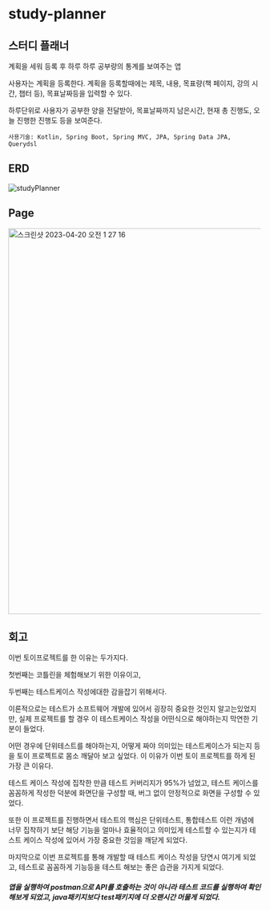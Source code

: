 # study-planner
## 스터디 플래너
계획을 세워 등록 후 하루 하루 공부량의 통계를 보여주는 앱

사용자는 계획을 등록한다. 계획을 등록할때에는 제목, 내용, 목표량(책 페이지, 강의 시간, 챕터 등), 목표날짜등을 입력할 수 있다.

하루단위로 사용자가 공부한 양을 전달받아, 목표날짜까지 남은시간, 현재 총 진행도, 오늘 진행한 진행도 등을 보여준다.

```
사용기술: Kotlin, Spring Boot, Spring MVC, JPA, Spring Data JPA, Querydsl
```

## ERD
![studyPlanner](https://user-images.githubusercontent.com/72899707/233382814-ccf3748d-42e2-41d6-8a41-2b02024f75e1.png)

## Page
<img width="770" alt="스크린샷 2023-04-20 오전 1 27 16" src="https://user-images.githubusercontent.com/72899707/233382988-0951a383-e8c9-42bb-aba8-cbcb9a95b93a.png">


## 회고
이번 토이프로젝트를 한 이유는 두가지다.

첫번째는 코틀린을 체험해보기 위한 이유이고,

두번째는 테스트케이스 작성에대한 감을잡기 위해서다.

이론적으로는 테스트가 소프트웨어 개발에 있어서 굉장히 중요한 것인지 알고는있었지만, 실제 프로젝트를 할 경우 이 테스트케이스 작성을 어떤식으로 해야하는지 막연한 기분이 들었다.

어떤 경우에 단위테스트를 해야하는지, 어떻게 짜야 의미있는 테스트케이스가 되는지 등을 토이 프로젝트로 몸소 깨달아 보고 싶었다. 이 이유가 이번 토이 프로젝트를 하게 된 가장 큰 이유다.

테스트 케이스 작성에 집착한 만큼 테스트 커버리지가 95%가 넘었고, 테스트 케이스를 꼼꼼하게 작성한 덕분에 화면단을 구성할 때, 버그 없이 안정적으로 화면을 구성할 수 있었다.

또한 이 프로젝트를 진행하면서 테스트의 핵심은 단위테스트, 통합테스트 이런 개념에 너무 집착하기 보단 해당 기능을 얼마나 효율적이고 의미있게 테스트할 수 있는지가 테스트 케이스 작성에 있어서 가장 중요한 것임을 깨닫게 되었다.

마지막으로 이번 프로젝트를 통해 개발할 때 테스트 케이스 작성을 당연시 여기게 되었고, 테스트로 꼼꼼하게 기능등을 테스트 해보는 좋은 습관을 가지게 되었다.

#### _앱을 실행하여 postman으로 API를 호출하는 것이 아니라 테스트 코드를 실행하여 확인해보게 되었고, java패키지보다 test패키지에 더 오랜시간 머물게 되었다._


